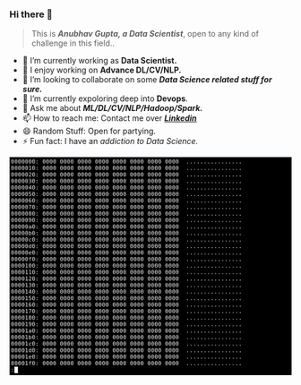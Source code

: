 ### Hi there 👋
>This is ***Anubhav Gupta, a Data Scientist***, open to any kind of challenge in this field..


- 🔭 I’m currently working as **Data Scientist.**
- 🌱 I enjoy working on **Advance DL/CV/NLP.**
- 👯 I’m looking to collaborate on some ***Data Science related stuff for sure.***
- 🤔 I’m currently expoloring deep into **Devops**.
- 💬 Ask me about ***ML/DL/CV/NLP/Hadoop/Spark.***
- 📫 How to reach me: Contact me over  ***[Linkedin](https://www.linkedin.com/in/anubhav-gupta-578998192)***
- 😄 Random Stuff: Open for partying.
- ⚡ Fun fact: I have an *addiction to Data Science.*

![DevIncept logo image](extras/data.gif)
